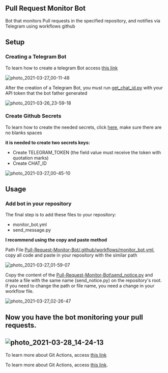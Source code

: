 ## Pull Request Monitor Bot

Bot that monitors Pull requests in the specified repository, and notifies via Telegram using workflows github


## Setup

### Creating a Telegram Bot

To learn how to create a telegram Bot access [this link](https://core.telegram.org/bots)

![photo_2021-03-27_00-11-48](https://user-images.githubusercontent.com/72465364/112708591-98ce6f80-8e91-11eb-9f59-536c5b681c9f.jpg)

After the creation of a Telegram Bot, you must run [get_chat_id.py](https://github.com/wesley587/Pull-Request-Monitor-Bot/blob/main/get_chat_id.py) with your API token that the bot father generated

![photo_2021-03-26_23-59-18](https://user-images.githubusercontent.com/72465364/112708208-8bb08100-8e8f-11eb-9acf-6031790cd9a4.jpg)
### Create Github Secrets

To learn how to create the needed secrets, click [here](https://docs.github.com/pt/actions/reference/encrypted-secrets#creating-encrypted-secrets-for-a-repository), make sure there are no blanks spaces 

**it is needed to create two secrets keys:**
-   Create TELEGRAM_TOKEN (the field value must receive the token with quotation marks)
-   Create CHAT_ID

![photo_2021-03-27_00-45-10](https://user-images.githubusercontent.com/72465364/112709177-be5d7800-8e95-11eb-9558-da4cdbda9121.jpg)
## Usage

### Add bot in your repository

The final step is to add these files to your repository:
-  monitor_bot.yml
-  send_message.py

**I recommend using the copy and paste method**

Path File [Pull-Request-Monitor-Bot/.github/workflows/monitor_bot.yml](https://github.com/wesley587/Pull-Request-Monitor-Bot/blob/main/.github/workflows/monitor_bot.yml), copy all code and paste in your repository with the similar path

![photo_2021-03-27_01-59-07](https://user-images.githubusercontent.com/72465364/112710447-1600e100-8ea0-11eb-9b64-6b2cd769bb76.jpg)
 
 Copy the content of the [Pull-Request-Monitor-Bot\send_notice.py](https://github.com/wesley587/Pull-Request-Monitor-Bot/blob/main/send_notice.py) and create a file with the same name (send_notice.py) on the repository's root. If you need to change the path or file name, you need a change in your workflow file.

 
 ![photo_2021-03-27_02-26-47](https://user-images.githubusercontent.com/72465364/112710999-f53a8a80-8ea3-11eb-9850-13bc164e01a2.jpg)
 
 
Now you have the bot monitoring your pull requests.
---
![photo_2021-03-28_14-24-13](https://user-images.githubusercontent.com/72465364/112761358-5318c080-8fd1-11eb-815e-39296da5728f.jpg)
---
To learn more about Git Actions, access [this link](https://github.com/features/actions)


To learn more about Git Actions, access [this link](https://github.com/features/actions).

